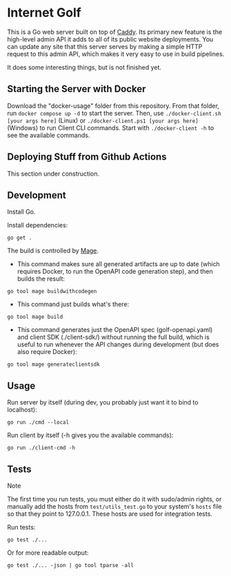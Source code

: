 # Internet Golf

This is a Go web server built on top of [Caddy](https://caddyserver.com/). Its primary new feature is the high-level admin API it adds to all of its public website deployments. You can update any site that this server serves by making a simple HTTP request to this admin API, which makes it very easy to use in build pipelines.

It does some interesting things, but is not finished yet.

## Starting the Server with Docker

Download the "docker-usage" folder from this repository. From that folder, run `docker compose up -d` to start the server. Then, use `./docker-client.sh [your args here]` (Linux) or `./docker-client.ps1 [your args here]` (Windows) to run Client CLI commands. Start with `./docker-client -h` to see the available commands.

## Deploying Stuff from Github Actions

This section under construction.

## Development

Install Go.

Install dependencies:

```
go get .
```

The build is controlled by [Mage](https://magefile.org/).

- This command makes sure all generated artifacts are up to date (which requires Docker, to run the OpenAPI code generation step), and then builds the result:

```
go tool mage buildwithcodegen
```

- This command just builds what's there:

```
go tool mage build
```

- This command generates just the OpenAPI spec (golf-openapi.yaml) and client SDK (./client-sdk/) without running the full build, which is useful to run whenever the API changes during development (but does also require Docker):

```
go tool mage generateclientsdk
```

## Usage

Run server by itself (during dev, you probably just want it to bind to localhost):

```
go run ./cmd --local
```

Run client by itself (-h gives you the available commands):

```
go run ./client-cmd -h
```

## Tests

> [!NOTE]  
> The first time you run tests, you must either do it with sudo/admin rights, or manually add the hosts from `test/utils_test.go` to your system's `hosts` file so that they point to 127.0.0.1. These hosts are used for integration tests.

Run tests:

```
go test ./...
```

Or for more readable output:

```
go test ./... -json | go tool tparse -all
```
